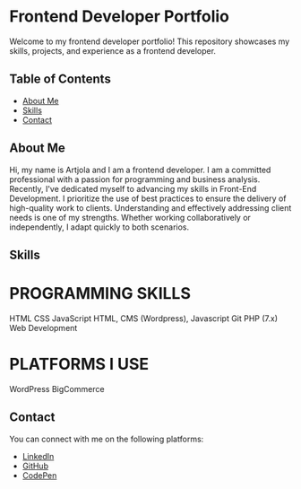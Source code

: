 # Frontend Developer Portfolio

Welcome to my frontend developer portfolio! This repository showcases my skills, projects, and experience as a frontend developer.

## Table of Contents

- [About Me](#about-me)
- [Skills](#skills)
- [Contact](#contact)

## About Me

Hi, my name is Artjola and I am a frontend developer. I am a committed professional with a passion for programming and
business analysis. Recently, I've dedicated myself to advancing my skills in Front-End Development. I prioritize the use of best practices to ensure the delivery of high-quality work to clients. Understanding and effectively addressing client needs is one of my strengths. Whether working collaboratively or independently, I adapt quickly to both scenarios.

## Skills

# PROGRAMMING SKILLS
HTML CSS JavaScript HTML, CMS (Wordpress), Javascript Git PHP (7.x) Web Development
# PLATFORMS I USE
WordPress BigCommerce 

## Contact
You can connect with me on the following platforms:

- [LinkedIn](https://www.linkedin.com/in/your-linkedin-profile)
- [GitHub](https://github.com/artjolazalla19)
- [CodePen](https://codepen.io/your-codepen-profile)

